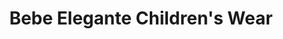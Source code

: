---
title: "Bebe Elegante Children's Wear"
url: /chicago/bebe-elegante-childrens-wear/
shop: clothes
---